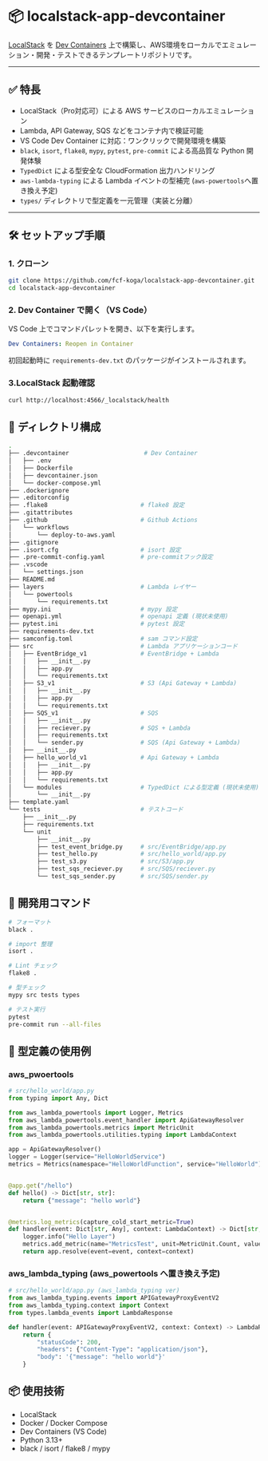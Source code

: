 # 📦 localstack-app-devcontainer

[LocalStack](https://github.com/localstack/localstack) を [Dev Containers](https://containers.dev/) 上で構築し、AWS環境をローカルでエミュレーション・開発・テストできるテンプレートリポジトリです。

---

## ✅ 特長

- LocalStack（Pro対応可）による AWS サービスのローカルエミュレーション
- Lambda, API Gateway, SQS などをコンテナ内で検証可能
- VS Code Dev Container に対応：ワンクリックで開発環境を構築
- `black`, `isort`, `flake8`, `mypy`, `pytest`, `pre-commit` による高品質な Python 開発体験
- `TypedDict` による型安全な CloudFormation 出力ハンドリング
- `aws-lambda-typing` による Lambda イベントの型補完 (`aws-powertools`へ置き換え予定)
- `types/` ディレクトリで型定義を一元管理（実装と分離）

---

## 🛠️ セットアップ手順

### 1. クローン

```bash
git clone https://github.com/fcf-koga/localstack-app-devcontainer.git
cd localstack-app-devcontainer
```

### 2. Dev Container で開く（VS Code）
VS Code 上でコマンドパレットを開き、以下を実行します。
```yaml
Dev Containers: Reopen in Container
```
初回起動時に `requirements-dev.txt` のパッケージがインストールされます。

### 3.LocalStack 起動確認
```bash
curl http://localhost:4566/_localstack/health
```

## 📁 ディレクトリ構成
```bash
.
├── .devcontainer                     # Dev Container
│   ├── .env
│   ├── Dockerfile
│   ├── devcontainer.json
│   └── docker-compose.yml
├── .dockerignore
├── .editorconfig
├── .flake8                          # flake8 設定
├── .gitattributes
├── .github                          # Github Actions
│   └── workflows
│       └── deploy-to-aws.yaml
├── .gitignore
├── .isort.cfg                       # isort 設定
├── .pre-commit-config.yaml          # pre-commitフック設定
├── .vscode
│   └── settings.json
├── README.md
├── layers                           # Lambda レイヤー
│   └── powertools
│       └── requirements.txt
├── mypy.ini                         # mypy 設定
├── openapi.yml                      # openapi 定義 (現状未使用)
├── pytest.ini                       # pytest 設定
├── requirements-dev.txt
├── samconfig.toml                   # sam コマンド設定
├── src                              # Lambda アプリケーションコード
│   ├── EventBridge_v1               # EventBridge + Lambda
│   │   ├── __init__.py
│   │   ├── app.py
│   │   └── requirements.txt
│   ├── S3_v1                        # S3 (Api Gateway + Lambda)
│   │   ├── __init__.py
│   │   ├── app.py
│   │   └── requirements.txt
│   ├── SQS_v1                       # SQS
│   │   ├── __init__.py
│   │   ├── reciever.py              # SQS + Lambda
│   │   ├── requirements.txt
│   │   └── sender.py                # SQS (Api Gateway + Lambda)
│   ├── __init__.py
│   ├── hello_world_v1               # Api Gateway + Lambda
│   │   ├── __init__.py
│   │   ├── app.py
│   │   └── requirements.txt
│   └── modules                      # TypedDict による型定義 (現状未使用)
│       └── __init__.py
├── template.yaml
└── tests                            # テストコード
    ├── __init__.py
    ├── requirements.txt
    └── unit
        ├── __init__.py
        ├── test_event_bridge.py     # src/EventBridge/app.py
        ├── test_hello.py            # src/hello_world/app.py
        ├── test_s3.py               # src/S3/app.py
        ├── test_sqs_reciever.py     # src/SQS/reciever.py
        └── test_sqs_sender.py       # src/SQS/sender.py
```

## 🧪 開発用コマンド
```bash
# フォーマット
black .

# import 整理
isort .

# Lint チェック
flake8 .

# 型チェック
mypy src tests types

# テスト実行
pytest
pre-commit run --all-files
```

## 🔐 型定義の使用例

### aws_pwoertools

```python
# src/hello_world/app.py
from typing import Any, Dict

from aws_lambda_powertools import Logger, Metrics
from aws_lambda_powertools.event_handler import ApiGatewayResolver
from aws_lambda_powertools.metrics import MetricUnit
from aws_lambda_powertools.utilities.typing import LambdaContext

app = ApiGatewayResolver()
logger = Logger(service="HelloWorldService")
metrics = Metrics(namespace="HelloWorldFunction", service="HelloWorld")


@app.get("/hello")
def hello() -> Dict[str, str]:
    return {"message": "hello world"}


@metrics.log_metrics(capture_cold_start_metric=True)
def handler(event: Dict[str, Any], context: LambdaContext) -> Dict[str, Any]:
    logger.info("Hello Layer")
    metrics.add_metric(name="MetricsTest", unit=MetricUnit.Count, value=1)
    return app.resolve(event=event, context=context)
```

### aws_lambda_typing (aws_powertools へ置き換え予定)
```python
# src/hello_world/app.py (aws_lambda_typing ver)
from aws_lambda_typing.events import APIGatewayProxyEventV2
from aws_lambda_typing.context import Context
from types.lambda_events import LambdaResponse

def handler(event: APIGatewayProxyEventV2, context: Context) -> LambdaResponse:
    return {
        "statusCode": 200,
        "headers": {"Content-Type": "application/json"},
        "body": '{"message": "hello world"}'
    }
```

## 📦 使用技術
- LocalStack
- Docker / Docker Compose
- Dev Containers (VS Code)
- Python 3.13+
- black / isort / flake8 / mypy
